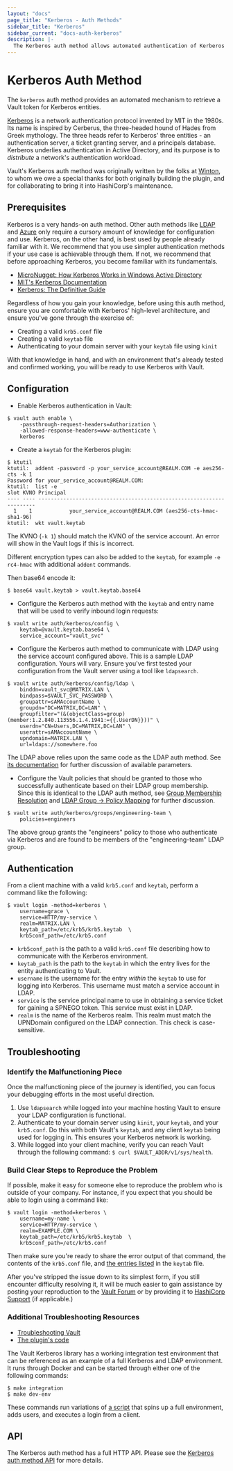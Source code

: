 ```yaml
---
layout: "docs"
page_title: "Kerberos - Auth Methods"
sidebar_title: "Kerberos"
sidebar_current: "docs-auth-kerberos"
description: |-
  The Kerberos auth method allows automated authentication of Kerberos entities.
---
```


# Kerberos Auth Method

The `kerberos` auth method provides an automated mechanism to retrieve
a Vault token for Kerberos entities.

[Kerberos](https://web.mit.edu/kerberos/) is a network authentication
protocol invented by MIT in the 1980s. Its name is inspired by Cerberus, 
the three-headed hound of Hades from Greek mythology. The three heads
refer to Kerberos' three entities - an authentication server, a ticket
granting server, and a principals database. Kerberos underlies
authentication in Active Directory, and its purpose is to _distribute_
a network's authentication workload.

Vault's Kerberos auth method was originally written by the folks at 
[Winton](https://github.com/wintoncode), to whom we owe a special thanks
for both originally building the plugin, and for collaborating to bring 
it into HashiCorp's maintenance.

## Prerequisites

Kerberos is a very hands-on auth method. Other auth methods like 
[LDAP](https://www.vaultproject.io/docs/auth/ldap.html) and 
[Azure](https://www.vaultproject.io/docs/auth/azure.html) only require
a cursory amount of knowledge for configuration and use.
Kerberos, on the other hand, is best used by people already familiar
with it. We recommend that you use simpler authentication methods if
your use case is achievable through them. If not, we recommend that 
before approaching Kerberos, you become familiar with its fundamentals.

- [MicroNugget: How Kerberos Works in Windows Active Directory](https://www.youtube.com/watch?v=kp5d8Yv3-0c)
- [MIT's Kerberos Documentation](https://web.mit.edu/kerberos/)
- [Kerberos: The Definitive Guide](https://www.amazon.com/Kerberos-Definitive-Guide-ebook-dp-B004P1J81C/dp/B004P1J81C/ref=mt_kindle?_encoding=UTF8&me=&qid=1573685442)

Regardless of how you gain your knowledge, before using this auth method,
ensure you are comfortable with Kerberos' high-level architecture, and
ensure you've gone through the exercise of:

- Creating a valid `krb5.conf` file
- Creating a valid `keytab` file
- Authenticating to your domain server with your `keytab` file using `kinit`

With that knowledge in hand, and with an environment that's already tested
and confirmed working, you will be ready to use Kerberos with Vault.

## Configuration

* Enable Kerberos authentication in Vault:

```text
$ vault auth enable \
    -passthrough-request-headers=Authorization \
    -allowed-response-headers=www-authenticate \
    kerberos
```
   
* Create a `keytab` for the Kerberos plugin:

```text
$ ktutil
ktutil:  addent -password -p your_service_account@REALM.COM -e aes256-cts -k 1
Password for your_service_account@REALM.COM:
ktutil:  list -e
slot KVNO Principal
---- ---- ---------------------------------------------------------------------
  1    1            your_service_account@REALM.COM (aes256-cts-hmac-sha1-96)
ktutil:  wkt vault.keytab
```
   
   The KVNO (`-k 1`) should match the KVNO of the service account. An error will show in the Vault logs if this is incorrect.
   
   Different encryption types can also be added to the `keytab`, for example `-e rc4-hmac` with additional `addent` commands.
   
   Then base64 encode it:
   
```text
$ base64 vault.keytab > vault.keytab.base64
```

* Configure the Kerberos auth method with the `keytab` and 
entry name that will be used to verify inbound login 
requests:

```text
$ vault write auth/kerberos/config \
    keytab=@vault.keytab.base64 \
    service_account="vault_svc"
```
   
* Configure the Kerberos auth method to communicate with
LDAP using the service account configured above. This is 
a sample LDAP configuration. Yours will vary. Ensure you've
first tested your configuration from the Vault server using 
a tool like `ldapsearch`.

```text
$ vault write auth/kerberos/config/ldap \
    binddn=vault_svc@MATRIX.LAN \
    bindpass=$VAULT_SVC_PASSWORD \
    groupattr=sAMAccountName \
    groupdn="DC=MATRIX,DC=LAN" \
    groupfilter="(&(objectClass=group)(member:1.2.840.113556.1.4.1941:={{.UserDN}}))" \
    userdn="CN=Users,DC=MATRIX,DC=LAN" \
    userattr=sAMAccountName \
    upndomain=MATRIX.LAN \
    url=ldaps://somewhere.foo
```
   
The LDAP above relies upon the same code as the LDAP auth method.
See [its documentation](https://www.vaultproject.io/docs/auth/ldap.html) 
for further discussion of available parameters. 
   
* Configure the Vault policies that should be granted to those 
who successfully authenticate based on their LDAP group membership.
Since this is identical to the LDAP auth method, see 
[Group Membership Resolution](https://www.vaultproject.io/docs/auth/ldap.html#group-membership-resolution)
and [LDAP Group -> Policy Mapping](https://www.vaultproject.io/docs/auth/ldap.html#ldap-group-gt-policy-mapping)
for further discussion.

```text
$ vault write auth/kerberos/groups/engineering-team \
    policies=engineers
```

The above group grants the "engineers" policy to those who authenticate
via Kerberos and are found to be members of the "engineering-team" LDAP
group.

## Authentication

From a client machine with a valid `krb5.conf` and `keytab`, perform a command
like the following:

```text
$ vault login -method=kerberos \
    username=grace \
    service=HTTP/my-service \
    realm=MATRIX.LAN \
    keytab_path=/etc/krb5/krb5.keytab  \
    krb5conf_path=/etc/krb5.conf
```

- `krb5conf_path` is the path to a valid `krb5.conf` file describing how to
communicate with the Kerberos environment.
- `keytab_path` is the path to the `keytab` in which the entry lives for the
entity authenticating to Vault.
- `username` is the username for the entry _within_ the `keytab` to use for 
logging into Kerberos. This username must match a service account in LDAP.
- `service` is the service principal name to use in obtaining a service ticket for
gaining a SPNEGO token. This service must exist in LDAP.
- `realm` is the name of the Kerberos realm. This realm must match the UPNDomain
configured on the LDAP connection. This check is case-sensitive.

## Troubleshooting

### Identify the Malfunctioning Piece

Once the malfunctioning piece of the journey is identified, you can focus
your debugging efforts in the most useful direction.

1. Use `ldapsearch` while logged into your machine hosting Vault to ensure
your LDAP configuration is functional.
2. Authenticate to your domain server using `kinit`, your `keytab`, and your 
`krb5.conf`. Do this with both Vault's `keytab`, and any client `keytab` being
used for logging in. This ensures your Kerberos network is working.
3. While logged into your client machine, verify you can reach Vault 
through the following command: `$ curl $VAULT_ADDR/v1/sys/health`.

### Build Clear Steps to Reproduce the Problem

If possible, make it easy for someone else to reproduce the problem who
is outside of your company. For instance, if you expect that you should 
be able to login using a command like:

```text
$ vault login -method=kerberos \
    username=my-name \
    service=HTTP/my-service \
    realm=EXAMPLE.COM \
    keytab_path=/etc/krb5/krb5.keytab  \
    krb5conf_path=/etc/krb5.conf
```

Then make sure you're ready to share the error output of that command, the 
contents of the `krb5.conf` file, and [the entries listed](https://docs.oracle.com/cd/E19683-01/806-4078/6jd6cjs1q/index.html)
in the `keytab` file.

After you've stripped the issue down to its simplest form, if you still
encounter difficulty resolving it, it will be much easier to gain assistance
by posting your reproduction to the [Vault Forum](https://discuss.hashicorp.com/c/vault)
or by providing it to [HashiCorp Support](https://www.hashicorp.com/support.html) 
(if applicable.)

### Additional Troubleshooting Resources

- [Troubleshooting Vault](https://learn.hashicorp.com/vault/operations/troubleshooting-vault)
- [The plugin's code](https://github.com/hashicorp/vault-plugin-auth-kerberos)

The Vault Kerberos library has a working integration test environment that
can be referenced as an example of a full Kerberos and LDAP environment. 
It runs through Docker and can be started through either one of the following 
commands:

```text
$ make integration
$ make dev-env
```

These commands run variations of [a script](https://github.com/hashicorp/vault-plugin-auth-kerberos/blob/master/scripts/integration_env.sh)
that spins up a full environment, adds users, and executes a login from a 
client.

## API

The Kerberos auth method has a full HTTP API. Please see the
[Kerberos auth method API](/api/auth/kerberos/index.html) for more
details.

